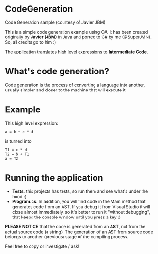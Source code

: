 # CodeGeneration

Code Generation sample (courtesy of Javier JBM)

This is a simple code generation example using C#. It has been created originally by **Javier (JBM)** in Java and ported to C# by me (@SuperJMN). So, all credits go to him :)

The application translates high level expressions to **Intermediate Code**.

# What's code generation?

Code generation is the process of converting a language into another, usually simpler and closer to the machine that will execute it.

# Example

This high level expression:

`a = b + c * d`

is turned into:

```
T1 = c * d
T2 = b + T1
a = T2
```

# Running the application

- **Tests**. this projects has tests, so run them and see what's under the hood :)
- **Program.cs**. In addition, you will find code in the Main method that generates code from an AST. If you debug it from Visual Studio it will close almost immediately, so it's better to run it "without debugging", that keeps the console window until you press a key :)

**PLEASE NOTICE** that the code is generated from an **AST**, not from the actual source code (a string). The generation of an AST from source code belongs to another (previous) stage of the compiling process.

Feel free to copy or investigate / ask!
